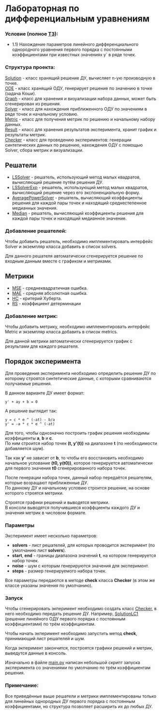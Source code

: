 # Лабораторная по дифференциальным уравнениям
### Условие (полное [ТЗ](https://docs.google.com/document/d/1jERHiZpNfQRM39Vfttc6WMjtQxCwhOESOvy6dOFZMjM/edit)):
- 1.1) Нахождение параметров линейного дифференциального однородного уравнения первого порядка с постоянными коэффициентами при известных значениях  y` в ряде точек.  



### Структура проекта:
[Solution](src/solution/solution.py) - класс хранящий решение ДУ, вычисляет n-ую производную в точке.  
[ODE](src/ode/ode.py) - класс хранящий ОДУ, генерирует решение по значению в точке (задача Коши).  
[Graph](src/graph/graph.py) - класс для хранения и визуализации набора данных, может быть сгенерирован из решения.  
[Solver](src/solve/solve.py) - класс для нахождения приближенного ОДУ по значениям в ряде точек и начальному условию.  
[Metric](src/checker/metric.py) - класс для получения метрик по решению и начальному набору данных.  
[Result](src/checker/result.py) - класс для хранения результатов эксперимента, хранит график и результаты метрик.  
[Checker](src/checker/checker.py) - класс для проведению экспериментов: генерации синтетических данных по решению, нахождения ОДУ с помощью Solver, сбора метрик и визуализации.

## Решатели
- [LSSolver](src/solve/solve.py) - решатель, использующий метод малых квадратов, вычисляющий решение путём решения ДУ.
- [LSSolverExp](src/solve/solve.py) - решатель, использующий метод малых квадратов, вычисляющий решение через его экспоненциальную форму.
- [AveragePowerSolver](src/solve/solve.py) - решатель, вычисляющий коэффициенты решения для каждой пары точек и находящий среднестепенное медианных значения.
- [Median](src/solve/solve.py) - решатель, вычисляющий коэффициенты решения для каждой пары точек и находящий медианное значение.

### Добавление решателей:  
Чтобы добавить решатель, необходимо имплементировать интерфейс Solver и экземпляр класса добавить в список solvers.  

Для данного решателя автоматически сгенерируется решение по входным данным вместе с графиком и метриками. 

## Метрики
- [MSE](src/checker/metric.py) - среднеквадратичная ошибка.
- [MAE](src/checker/metric.py) - средняя абсолютная ошибка.
- [HC](src/checker/metric.py) - критерий Хуберта.
- [RS](src/checker/metric.py) - коэффициент детерминации

### Добавление метрик:  
Чтобы добавить метрику, необходимо имплементировать интерфейс Metric и экземпляр класса добавить в список metrics. 

Для данной метрики автоматически сгенерируется график с результами для каждого решателя.

## Порядок эксперимента
Для проведения эксперимента необходимо определить решение ДУ по которому строятся синтетические данные, с которыми сравниваются получаемые решения.  

В данном варианте ДУ имеет формат: 
    
    y' + ay + b = 0

А решение выглядит так:  
        
    y = c * e ^ (-at) - b/a
    y' = -a * c * e ^ (-at)

Для того, чтобы однозначно построить график решения необходимы коэффициенты **a**, **b** и **c**.  
По ним строится набор точек __(t, y'(t))__ на диапазоне __t__ (по необходимости добавляется шум).  

Так как __y'__ не зависит от __b__, то чтобы его восстановить необходимо начальное услование __(t0, y(t0))__, которое генерируется автоматически для первого значения __t0__ сгенерированного набора точек.

После генерации набора точек, данный набор передаётся решателям, которые возращают приближенные ДУ.  
По данному ДУ и начальному условию строится решение, на основе которого строятся метрики.

Строятся графики решений и выводятся метрики.  
В консоли выводятся получившиеся коэффциенты каждого ДУ и значения метрик в числовом формате.

### Параметры
Эксперимент имеет несколько параметров:
- __solvers__ - лист решателей, для которых проводится эксперимент (по умолчанию лист __solvers__).
- __start__, __end__ - границы диапазона значений __t__, на котором генерируется набор точек.
- __noise__ - шум с которым генерируются значения для эксперимент.
- __steps__ - размер генерируемого набора точек. 

Все параметры передаются в методе __check__ класса __Checker__ (в этом же классе указаны значения по умолчанию).


### Запуск
Чтобы сгенерировать экперимент необходимо создать класс [Checker](src/checker/checker.py), в него необходимо передать решение ДУ. Например, [SolutionLC1](src/solution/solution.py) (решение линейного ОДУ первого порядка с постоянным коэффициентами) по трём коэффициентам.  

Чтобы начать экперимент необходимо запустить метод __check__, принимающий лист решателей  и шум.

Когда экперимент закончится, построятся графики решений и метрик, выведутся данные в консоль.

Изначально в файле [main.py](src/main.py) написан небольшой скрипт запуска эксперимента со значениями по умолчанию по трём коэффициентам решения.

### Примечание:
Все приведённые выше решатели и метрики имплементированы только для линейных однородных ДУ первого порядка с постоянным коэффициентами, но структура позволяет расширить их до любых ДУ.
